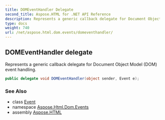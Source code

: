 ```yaml
---
title: DOMEventHandler Delegate
second_title: Aspose.HTML for .NET API Reference
description: Represents a generic callback delegate for Document Object Model DOM event handling
type: docs
weight: 740
url: /net/aspose.html.dom.events/domeventhandler/
---
```

## DOMEventHandler delegate

Represents a generic callback delegate for Document Object Model (DOM) event handling.

```csharp
public delegate void DOMEventHandler(object sender, Event e);
```

### See Also

* class [Event](../event/)
* namespace [Aspose.Html.Dom.Events](../../aspose.html.dom.events/)
* assembly [Aspose.HTML](../../)
